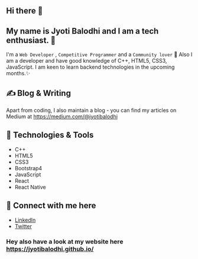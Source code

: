 ## Hi there 👋 

## My name is Jyoti Balodhi and I am a tech enthusiast. 🧐
I'm a `Web Developer` , `Competitive Programmer` and a `Community lover` 💖 Also I am a developer and have good knowledge of C++, HTML5, CSS3, JavaScript. I am keen to learn backend technologies in the upcoming months.✨

## ✍ Blog & Writing

Apart from coding, I also maintain a blog - you can find my articles on Medium at https://medium.com/@jyotibalodhi 

## 🔧 Technologies & Tools

- C++
- HTML5
- CSS3
- Bootstrap4
- JavaScript
- React
- React Native

## 🤝 Connect with me here 
<!-- links to social media accounts -->

- [LinkedIn](https://www.linkedin.com/in/jyotibalodhi)
- [Twitter](https://twitter.com/JyotiBalodhi?s=03)

### Hey also have a look at my website here https://jyotibalodhi.github.io/

